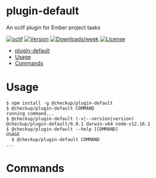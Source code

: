 # plugin-default

An oclif plugin for Ember project tasks

[![oclif](https://img.shields.io/badge/cli-oclif-brightgreen.svg)](https://oclif.io)
[![Version](https://img.shields.io/npm/v/plugin-default.svg)](https://npmjs.org/package/plugin-default)
[![Downloads/week](https://img.shields.io/npm/dw/plugin-default.svg)](https://npmjs.org/package/plugin-default)
[![License](https://img.shields.io/npm/l/plugin-default.svg)](https://github.com/https://github.com/checkupjs/checkup/https://github.com/checkupjs/checkup/blob/master/package.json)

<!-- toc -->
* [plugin-default](#plugin-default)
* [Usage](#usage)
* [Commands](#commands)
<!-- tocstop -->

# Usage

<!-- usage -->
```sh-session
$ npm install -g @checkup/plugin-default
$ @checkup/plugin-default COMMAND
running command...
$ @checkup/plugin-default (-v|--version|version)
@checkup/plugin-default/0.0.1 darwin-x64 node-v12.16.1
$ @checkup/plugin-default --help [COMMAND]
USAGE
  $ @checkup/plugin-default COMMAND
...
```
<!-- usagestop -->

# Commands

<!-- commands -->

<!-- commandsstop -->
